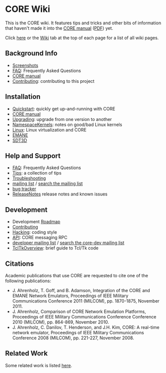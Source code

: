 # CORE Wiki #

This is the CORE wiki. It features tips and tricks and other bits of information that haven't made it into the [CORE manual](http://downloads.pf.itd.nrl.navy.mil/docs/core/core-html/) ([PDF](http://downloads.pf.itd.nrl.navy.mil/docs/core/core_manual.pdf)) yet.

Click [here](http://code.google.com/p/coreemu/w/list) or the [Wiki](http://code.google.com/p/coreemu/w/list) tab at the top of each page for a list of all wiki pages.

## Background Info ##
  * [Screenshots](Screenshots.md)
  * [FAQ](FAQ.md): Frequently Asked Questions
  * [CORE manual](http://downloads.pf.itd.nrl.navy.mil/docs/core/core-html/)
  * [Contributing](Contributing.md): contributing to this project

## Installation ##
  * [Quickstart](Quickstart.md): quickly get up-and-running with CORE
  * [CORE manual](http://downloads.pf.itd.nrl.navy.mil/docs/core/core-html/)
  * [Upgrading](Upgrading.md): upgrade from one version to another
  * [NamespaceKernels](NamespaceKernels.md): notes on good/bad Linux kernels
  * [Linux](Linux.md): Linux virtualization and CORE
  * [EMANE](EMANE.md)
  * [SDT3D](SDT3D.md)

## Help and Support ##
  * [FAQ](FAQ.md): Frequently Asked Questions
  * [Tips](Tips.md): a collection of tips
  * [Troubleshooting](Troubleshooting.md)
  * [mailing list](http://pf.itd.nrl.navy.mil/mailman/listinfo/core-users) / [search the mailing list](http://www.google.com/search?q=site%3Ahttp%3A%2F%2Fpf.itd.nrl.navy.mil%2Fpipermail%2Fcore-users%2F&oq=site%3Ahttp%3A%2F%2Fpf.itd.nrl.navy.mil%2Fpipermail%2Fcore-users%2F)
  * [bug tracker](http://code.google.com/p/coreemu/issues/list)
  * [ReleaseNotes](ReleaseNotes.md) release notes and known issues

## Development ##
  * Development [Roadmap](Roadmap.md)
  * [Contributing](Contributing.md)
  * [Hacking](Hacking.md): coding style
  * [API](API.md): CORE messaging RPC
  * [developer mailing list](http://pf.itd.nrl.navy.mil/mailman/listinfo/core-dev) / [search the core-dev mailing list](http://www.google.com/search?q=site%3Ahttp%3A%2F%2Fpf.itd.nrl.navy.mil%2Fpipermail%2Fcore-dev%2F&oq=site%3Ahttp%3A%2F%2Fpf.itd.nrl.navy.mil%2Fpipermail%2Fcore-dev%2F)
  * [TclTkOverview](TclTkOverview.md): brief guide to Tcl/Tk code


## Citations ##

Academic publications that use CORE are requested to cite one of the following publications:
  * J. Ahrenholz, T. Goff, and B. Adamson, Integration of the CORE and EMANE Network Emulators, Proceedings of IEEE Military Communications Conference 2011 (MILCOM), pp. 1870-1875, November 2011.
  * J. Ahrenholz, Comparison of CORE Network Emulation Platforms, Proceedings of IEEE Military Communications Conference Conference 2010 (MILCOM), pp. 864-869, November 2010.
  * J. Ahrenholz, C. Danilov, T. Henderson, and J.H. Kim, CORE: A real-time network emulator, Proceedings of IEEE Military Communications Conference 2008 (MILCOM), pp. 221-227, November 2008.

## Related Work ##

Some related work is listed [here](RelatedWork.md).